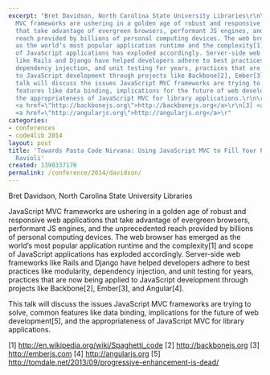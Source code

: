 ```yaml
---
excerpt: "Bret Davidson, North Carolina State University Libraries\r\n\r\nJavaScript
  MVC frameworks are ushering in a golden age of robust and responsive web applications
  that take advantage of evergreen browsers, performant JS engines, and the unprecedented
  reach provided by billions of personal computing devices. The web browser has emerged
  as the world’s most popular application runtime and the complexity[1] and scope
  of JavaScript applications has exploded accordingly. Server-side web frameworks
  like Rails and Django have helped developers adhere to best practices like modularity,
  dependency injection, and unit testing for years, practices that are now being applied
  to JavaScript development through projects like Backbone[2], Ember[3], and Angular[4].\r\n\r\nThis
  talk will discuss the issues JavaScript MVC frameworks are trying to solve, common
  features like data binding, implications for the future of web development[5], and
  the appropriateness of JavaScript MVC for library applications.\r\n\r\n[1] <a href=\"http://en.wikipedia.org/wiki/Spaghetti_code\">http://en.wikipedia.org/wiki/Spaghetti_code</a>\r\n[2]
  <a href=\"http://backbonejs.org\">http://backbonejs.org</a>\r\n[3] <a href=\"http://emberjs.com\">http://emberjs.com</a>\r\n[4]
  <a href=\"http://angularjs.org\">http://angularjs.org</a>\r"
categories:
- conferences
- code4lib 2014
layout: post
title: 'Towards Pasta Code Nirvana: Using JavaScript MVC to Fill Your Programming
  Ravioli'
created: 1390337176
permalink: /conference/2014/davidson/
---
```

Bret Davidson, North Carolina State University Libraries

JavaScript MVC frameworks are ushering in a golden age of robust and responsive web applications that take advantage of evergreen browsers, performant JS engines, and the unprecedented reach provided by billions of personal computing devices. The web browser has emerged as the world’s most popular application runtime and the complexity[1] and scope of JavaScript applications has exploded accordingly. Server-side web frameworks like Rails and Django have helped developers adhere to best practices like modularity, dependency injection, and unit testing for years, practices that are now being applied to JavaScript development through projects like Backbone[2], Ember[3], and Angular[4].

This talk will discuss the issues JavaScript MVC frameworks are trying to solve, common features like data binding, implications for the future of web development[5], and the appropriateness of JavaScript MVC for library applications.

[1] <a href="http://en.wikipedia.org/wiki/Spaghetti_code">http://en.wikipedia.org/wiki/Spaghetti_code</a>
[2] <a href="http://backbonejs.org">http://backbonejs.org</a>
[3] <a href="http://emberjs.com">http://emberjs.com</a>
[4] <a href="http://angularjs.org">http://angularjs.org</a>
[5] <a href="http://tomdale.net/2013/09/progressive-enhancement-is-dead/">http://tomdale.net/2013/09/progressive-enhancement-is-dead/</a>
